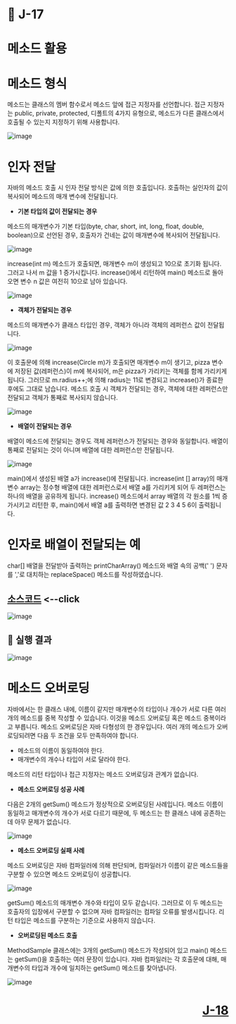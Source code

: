 # 📖 J-17

# 메소드 활용

# 메소드 형식

메소드는 클래스의 멤버 함수로서 메소드 앞에 접근 지정자를 선언합니다. 접근 지정자는 public, private, protected, 디폴트의 4가지 유형으로, 메소드가 다른 클래스에서 호출될 수 있는지 지정하기 위해 사용합니다.

![image](https://github.com/user-attachments/assets/9e7f71d3-f4d0-4c16-9b0b-6b4b768cf0d7)


# 인자 전달

자바의 메소드 호출 시 인자 전달 방식은 값에 의한 호출입니다. 호출하는 실인자의 값이 복사되어 메소드의 매개 변수에 전달됩니다.

* **기본 타입의 값이 전달되는 경우**

메소드의 매개변수가 기본 타입(byte, char, short, int, long, float, double, boolean)으로 선언된 경우, 호출자가 건네는 값이 매개변수에 복사되어 전달됩니다.

![image](https://github.com/user-attachments/assets/882ee677-ceb8-4669-9b5c-dd0624cbae01)

increase(int m) 메소드가 호출되면, 매개변수 m이 생성되고 10으로 초기화 됩니다. 그러고 나서 m 값을 1 증가시킵니다. increase()에서 리턴하여 main() 메소드로 돌아오면 변수 n 값은 여전히 10으로 남아 있습니다.

![image](https://github.com/user-attachments/assets/ae256391-fe3e-46fc-8151-15ed60a4a4ea)

* **객체가 전달되는 경우**

메소드의 매개변수가 클래스 타입인 경우, 객체가 아니라 객체의 레퍼런스 값이 전달됩니다.

![image](https://github.com/user-attachments/assets/58ed5437-02db-4606-a6cf-b2bf399d652f)

이 호출문에 의해 increase(Circle m)가 호출되면 매개변수 m이 생기고, pizza 변수에 저장된 값(레퍼런스)이 m에 복사되어, m은 pizza가 가리키는 객체를 함께 가리키게 됩니다. 그러므로 m.radius++;에 의해 radius는 11로 변경되고 increase()가 종료한 후에도 그대로 남습니다. 메소드 호출 시 객체가 전달되는 경우, 객체에 대한 레퍼런스만 전달되고 객체가 통째로 복사되지 않습니다.

![image](https://github.com/user-attachments/assets/016872d3-54bd-4470-bf0b-82c35eac7753)

* **배열이 전달되는 경우**

배열이 메소드에 전달되는 경우도 객체 레퍼런스가 전달되는 경우와 동일합니다. 배열이 통째로 전달되는 것이 아니며 배열에 대한 레퍼런스만 전달됩니다.

![image](https://github.com/user-attachments/assets/c4f86d37-f5f6-4b88-998d-270801b1aeef)

main()에서 생성된 배열 a가 increase()에 전달됩니다. increase(int [] array)의 매개변수 array는 정수형 배열에 대한 레퍼런스로서 배열 a를 가리키게 되어 두 레퍼런스는 하나의 배열을 공유하게 됩니다. increase() 메소드에서 array 배열의 각 원소를 1씩 증가시키고 리턴한 후, main()에서 배열 a를 출력하면 변경된 값 2 3 4 5 6이 출력됩니다.

# 인자로 배열이 전달되는 예

char[] 배열을 전달받아 출력하는 printCharArray() 메소드와 배열 속의 공백(' ') 문자를 ','로 대치하는 replaceSpace() 메소드를 작성하였습니다.

[소스코드](./ArrayPassingEx.java) <--click
---

![image](https://github.com/user-attachments/assets/673ad8a4-3b28-4135-9990-7e859c48cb23)

📘 실행 결과
---

![image](https://github.com/user-attachments/assets/37e67d4d-60dd-41fe-9e6f-022e9c01b244)

# 메소드 오버로딩

자바에서는 한 클래스 내에, 이름이 같지만 매개변수의 타입이나 개수가 서로 다른 여러 개의 메소드를 중복 작성할 수 있습니다. 이것을 메소드 오버로딩 혹은 메소드 중복이라고 부릅니다. 메소드 오버로딩은 자바 다형성의 한 경우입니다. 여러 개의 메소드가 오버로딩되려면 다음 두 조건을 모두 만족하여야 합니다.

* 메소드의 이름이 동일하여야 한다.
* 매개변수의 개수나 타입이 서로 달라야 한다.

메소드의 리턴 타입이나 접근 지정자는 메소드 오버로딩과 관계가 없습니다.

* **메소드 오버로딩 성공 사례**

다음은 2개의 getSum() 메소드가 정상적으로 오버로딩된 사례입니다. 메소드 이름이 동일하고 매개변수의 개수가 서로 다르기 때문에, 두 메소드는 한 클래스 내에 공존하는 데 아무 문제가 없습니다.

![image](https://github.com/user-attachments/assets/5cb84ab2-7b8d-4b72-88a7-4a5a9c45dace)

* **메소드 오버로딩 실패 사례**

메소드 오버로딩은 자바 컴파일러에 의해 판단되며, 컴파일러가 이름이 같은 메소드들을 구분할 수 있으면 메소드 오버로딩이 성공합니다. 

![image](https://github.com/user-attachments/assets/d9d17744-61e9-423a-9baf-937ddf2a23e0)

getSum() 메소드의 매개변수 개수와 타입이 모두 같습니다. 그러므로 이 두 메소드는 호출자의 입장에서 구분할 수 없으며 자바 컴파일러는 컴파일 오류를 발생시킵니다. 리턴 타입은 메소드를 구분하는 기준으로 사용하지 않습니다.

* **오버로딩된 메소드 호출**

MethodSample 클래스에는 3개의 getSum() 메소드가 작성되어 있고 main() 메소드는 getSum()을 호출하는 여러 문장이 있습니다. 자바 컴파일러는 각 호출문에 대해, 매개변수의 타입과 개수에 일치하는 getSum() 메소드를 찾아냅니다.

![image](https://github.com/user-attachments/assets/0c23c736-90d1-4170-b2f2-9d9305e941ca)

# <p align="right">[J-18](./J_18.md)</p>

